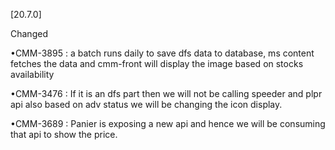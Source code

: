[20.7.0]

Changed

•CMM-3895 : a batch runs daily to save dfs data to database, ms content fetches the data and cmm-front will display the image based on stocks availability

•CMM-3476 : If it is an dfs part then we will not be calling speeder and plpr api also based on adv status we will be changing the icon display.

•CMM-3689 : Panier is exposing a new api and hence we will be consuming that api to show the price.

